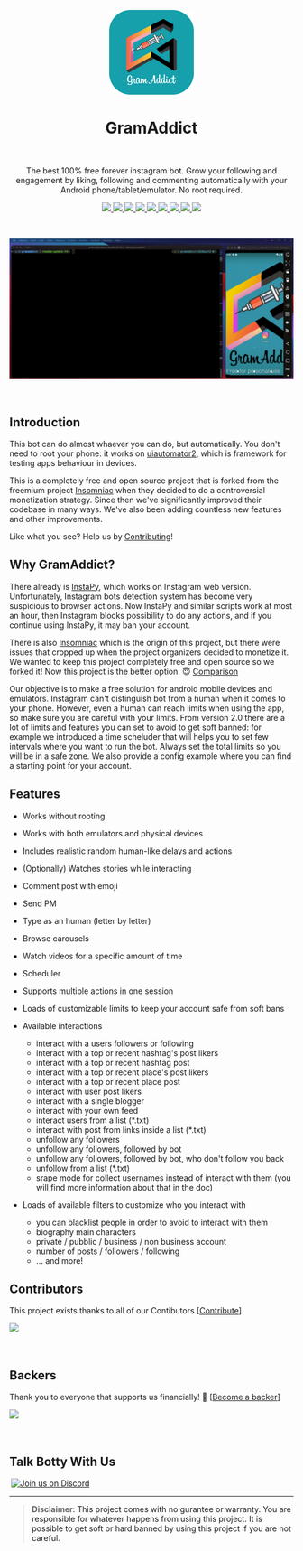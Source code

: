 
<p style="text-align: center;">
  <img alt="GramAddict Logo"  src="logo.png" width="150">
  <br />
  <h1 style="text-align: center;">GramAddict</h1>
  <br />
  <p style="text-align: center;">The best 100% free forever instagram bot. Grow your following and engagement by liking, following and commenting automatically with your Android phone/tablet/emulator. No root required.<p>
  <p style="text-align: center;">
    <a href="https://github.com/gramaddict/bot/blob/master/LICENSE">
      <img src="https://img.shields.io/github/license/gramaddict/bot?style=flat" />
    </a>
    <a href="https://www.python.org/">
      <img src="https://img.shields.io/badge/built%20with-Python3-red.svg?style=flat" />
    </a>
    <a href="https://github.com/GramAddict/bot/pulls">
      <img src="https://img.shields.io/badge/PRs-welcome-brightgreen.svg?style=flat" />
    </a>
    <a href="https://github.com/GramAddict/bot/issues">
    	<img src="https://img.shields.io/github/issues/gramaddict/bot?style=flat" />
    </a>
    <a href="https://github.com/GramAddict/bot/pulls">
      <img src="https://img.shields.io/github/issues-pr/gramaddict/bot?style=flat" />
    </a>
    <a href="https://github.com/GramAddict/bot/stargazers">
	    <img src="https://img.shields.io/github/stars/gramaddict/bot?style=flat">
    </a>
    <a href="https://img.shields.io/github/last-commit/gramaddict/bot/develop?style=flat">
	    <img src="https://img.shields.io/github/last-commit/gramaddict/bot/develop?style=flat">
    </a>
    <a href="https://github.com/GramAddict/bot#backers">
	    <img src="https://img.shields.io/opencollective/backers/gramaddict?style=flat">
    </a>  
    <a href="https://discord.gg/9MTjgs8g5R">
	    <img src="https://img.shields.io/discord/771481743471017994?style=flat">
    </a>
  </p>
</p>

<br />

<p style="text-align:center;">
  <img src="https://github.com/GramAddict/bot/raw/master/res/demo.gif">
</p>

<br />

## Introduction

This bot can do almost whaever you can do, but automatically. You don't need to root your phone: it works on [uiautomator2](https://github.com/openatx/uiautomator2), which is framework for testing apps behaviour in devices.

This is a completely free and open source project that is forked from the freemium project [Insomniac](https://github.com/alexal1/Insomniac/) when they decided to do a controversial monetization strategy. Since then we've significantly improved their codebase in many ways. We've also been adding countless new features and other improvements. 

Like what you see? Help us by [Contributing](contributing.md)!

## Why GramAddict?
There already is [InstaPy](https://github.com/timgrossmann/InstaPy), which works on Instagram web version. Unfortunately, Instagram bots detection system has become very suspicious to browser actions. Now InstaPy and similar scripts work at most an hour, then Instagram blocks possibility to do any actions, and if you continue using InstaPy, it may ban your account. 

There is also [Insomniac](https://github.com/alexal1/Insomniac/) which is the origin of this project, but there were issues that cropped up when the project organizers decided to monetize it. We wanted to keep this project completely free and open source so we forked it! Now this project is the better option. 😇 [Comparison](Comparison.md)

Our objective is to make a free solution for android mobile devices and emulators. Instagram can't distinguish bot from a human when it comes to your phone. However, even a human can reach limits when using the app, so make sure you are careful with your limits. 
From version 2.0 there are a lot of limits and features you can set to avoid to get soft banned: for example we introduced a time scheluder that will helps you to set few intervals where you want to run the bot.
Always set the total limits so you will be in a safe zone.
We also provide a config example where you can find a starting point for your account.

## Features

- Works without rooting
- Works with both emulators and physical devices
- Includes realistic random human-like delays and actions
- (Optionally) Watches stories while interacting
- Comment post with emoji
- Send PM
- Type as an human (letter by letter)
- Browse carousels
- Watch videos for a specific amount of time
- Scheduler
- Supports multiple actions in one session
- Loads of customizable limits to keep your account safe from soft bans
- Available interactions
    - interact with a users followers or following
    - interact with a top or recent hashtag's post likers
    - interact with a top or recent hashtag post
    - interact with a top or recent place's post likers
    - interact with a top or recent place post
    - interact with user post likers
    - interact with a single blogger
    - interact with your own feed
    - interact users from a list (*.txt)
    - interact with post from links inside a list (*.txt)
    - unfollow any followers
    - unfollow any followers, followed by bot
    - unfollow any followers, followed by bot, who don't follow you back
    - unfollow from a list (*.txt)
    - srape mode for collect usernames instead of interact with them (you will find more information about that in the doc)

- Loads of available filters to customize who you interact with
    - you can blacklist people in order to avoid to interact with them
    - biography main characters
    - private / pubblic / business / non business account
    - number of posts / followers / following
    - ... and more!

## Contributors

This project exists thanks to all of our Contibutors [[Contribute](https://docs.gramaddict.org/#/contributing)].

<a href="https://github.com/gramaddict/bot/graphs/contributors"><img src="https://opencollective.com/gramaddict/contributors.svg?width=890&button=false" /></a>

<br />

## Backers

Thank you to everyone that supports us financially! 🙏 [[Become a backer](https://opencollective.com/gramaddict#backer)]

<a href="https://opencollective.com/gramaddict#backers" target="_blank"><img src="https://opencollective.com/gramaddict/backers.svg?width=890"></a>

<br />

## Talk Botty With Us

<p>
  <a href="https://discord.gg/NK8PNEFGFF">
    <img hspace="3" alt="Join us on Discord" src="https://github.com/GramAddict/bot/raw/master/res/discord.png" height=84/>
  </a>
</p>

---

> **Disclaimer**<a name="disclaimer" />: This project comes with no gurantee or warranty. You are responsible for whatever happens from using this project. It is possible to get soft or hard banned by using this project if you are not careful.

